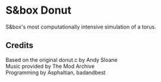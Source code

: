 # S&box Donut

 S&box's most computationally intensive simulation of a torus.

## Credits

Based on the original donut.c by Andy Sloane\
Music provided by The Mod Archive\
Programming by Asphaltian, badandbest
